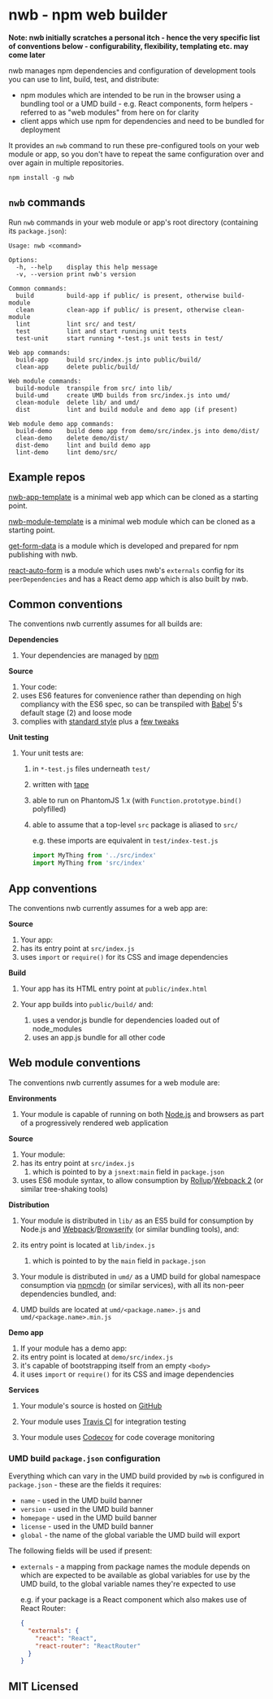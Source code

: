 # nwb - npm web builder

**Note: nwb initially scratches a personal itch - hence the very specific list of conventions below - configurability, flexibility, templating etc. may come later**

nwb manages npm dependencies and configuration of development tools you can use to lint, build, test, and distribute:

* npm modules which are intended to be run in the browser using a bundling tool or a UMD build - e.g. React components, form helpers - referred to as "web modules" from here on for clarity
* client apps which use npm for dependencies and need to be bundled for deployment

It provides an `nwb` command to run these pre-configured tools on your web module or app, so you don't have to repeat the same configuration over and over again in multiple repositories.

```
npm install -g nwb
```

## `nwb` commands

Run `nwb` commands in your web module or app's root directory (containing its `package.json`):

```
Usage: nwb <command>

Options:
  -h, --help    display this help message
  -v, --version print nwb's version

Common commands:
  build         build-app if public/ is present, otherwise build-module
  clean         clean-app if public/ is present, otherwise clean-module
  lint          lint src/ and test/
  test          lint and start running unit tests
  test-unit     start running *-test.js unit tests in test/

Web app commands:
  build-app     build src/index.js into public/build/
  clean-app     delete public/build/

Web module commands:
  build-module  transpile from src/ into lib/
  build-umd     create UMD builds from src/index.js into umd/
  clean-module  delete lib/ and umd/
  dist          lint and build module and demo app (if present)

Web module demo app commands:
  build-demo    build demo app from demo/src/index.js into demo/dist/
  clean-demo    delete demo/dist/
  dist-demo     lint and build demo app
  lint-demo     lint demo/src/
```

## Example repos

[nwb-app-template](https://github.com/insin/nwb-app-template) is a minimal web app which can be cloned as a starting point.

[nwb-module-template](https://github.com/insin/nwb-module-template) is a minimal web module which can be cloned as a starting point.

[get-form-data](https://github.com/insin/get-form-data) is a module which is developed and prepared for npm publishing with nwb.

[react-auto-form](https://github.com/insin/react-auto-form) is a module which uses nwb's `externals` config for its `peerDependencies` and has a React demo app which is also built by nwb.

## Common conventions

The conventions nwb currently assumes for all builds are:

**Dependencies**

1. Your dependencies are managed by [npm](https://www.npmjs.com/)

**Source**

1. Your code:
  1. uses ES6 features for convenience rather than depending on high compliancy with the ES6 spec, so can be transpiled with [Babel](http://babeljs.io) 5's default stage (2) and loose mode
  1. complies with [standard style](https://github.com/feross/standard) plus a [few tweaks](https://github.com/insin/nwb/blob/master/.eslintrc)

**Unit testing**

1. Your unit tests are:
   1. in `*-test.js` files underneath `test/`
   1. written with [tape](https://github.com/substack/tape)
   1. able to run on PhantomJS 1.x (with `Function.prototype.bind()` polyfilled)
   1. able to assume that a top-level `src` package is aliased to `src/`

      e.g. these imports are equivalent in `test/index-test.js`

      ```javascript
      import MyThing from '../src/index'
      import MyThing from 'src/index'
      ```

## App conventions

The conventions nwb currently assumes for a web app are:

**Source**

1. Your app:
  1. has its entry point at `src/index.js`
  1. uses `import` or `require()` for its CSS and image dependencies

**Build**

1. Your app has its HTML entry point at `public/index.html`

1. Your app builds into `public/build/` and:
   1. uses a vendor.js bundle for dependencies loaded out of node_modules
   1. uses an app.js bundle for all other code

## Web module conventions

The conventions nwb currently assumes for a web module are:

**Environments**

1. Your module is capable of running on both [Node.js](https://nodejs.org) and browsers as part of a progressively rendered web application

**Source**

1. Your module:
  1. has its entry point at `src/index.js`
     1. which is pointed to by a `jsnext:main` field in `package.json`
  1. uses ES6 module syntax, to allow consumption by [Rollup](https://github.com/rollup/rollup)/[Webpack 2](https://github.com/webpack/webpack/pull/861) (or similar tree-shaking tools)

**Distribution**

1. Your module is distributed in `lib/` as an ES5 build for consumption by Node.js and [Webpack](https://github.com/webpack/webpack/)/[Browserify](https://github.com/substack/node-browserify) (or similar bundling tools), and:
  1. its entry point is located at `lib/index.js`
     1. which is pointed to by the `main` field in `package.json`

1. Your module is distributed in `umd/` as a UMD build for global namespace consumption via [npmcdn](https://npmcdn.com) (or similar services), with all its non-peer dependencies bundled, and:
  1. UMD builds are located at `umd/<package.name>.js` and `umd/<package.name>.min.js`

**Demo app**

1. If your module has a demo app:
  1. its entry point is located at `demo/src/index.js`
  1. it's capable of bootstrapping itself from an empty `<body>`
  1. it uses `import` or `require()` for its CSS and image dependencies

**Services**

1. Your module's source is hosted on [GitHub](https://github.com)

1. Your module uses [Travis CI](https://travis-ci.org/) for integration testing

1. Your module uses [Codecov](https://codecov.io) for code coverage monitoring

### UMD build `package.json` configuration

Everything which can vary in the UMD build provided by `nwb` is configured in `package.json` - these are the fields it requires:

* `name` - used in the UMD build banner
* `version` - used in the UMD build banner
* `homepage` - used in the UMD build banner
* `license` - used in the UMD build banner
* `global` - the name of the global variable the UMD build will export

The following fields will be used if present:

* `externals` - a mapping from package names the module depends on which are expected to be available as global variables for use by the UMD build, to the global variable names they're expected to use

  e.g. if your package is a React component which also makes use of React Router:

  ```json
  {
    "externals": {
      "react": "React",
      "react-router": "ReactRouter"
    }
  }
  ```

## MIT Licensed
